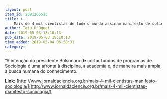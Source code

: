 ```yaml
---
layout: post
item_id: 2581265513
title: >-
    Mais de 4 mil cientistas de todo o mundo assinam manifesto de solidariedade à Sociologia no Brasil
author: Tatu D'Oquei
date: 2019-05-03 18:10:13
pub_date: 2019-05-03 18:10:13
time_added: 2019-05-04 06:58:31
category: 
---
```


“A intenção do presidente Bolsonaro de cortar fundos de programas de Sociologia é uma afronta à disciplina, à academia e, de maneira mais ampla, à busca humana do conhecimento.

**Link:** [http://www.jornaldaciencia.org.br/mais-4-mil-cientistas-manifesto-sociologia/](http://www.jornaldaciencia.org.br/mais-4-mil-cientistas-manifesto-sociologia/)

